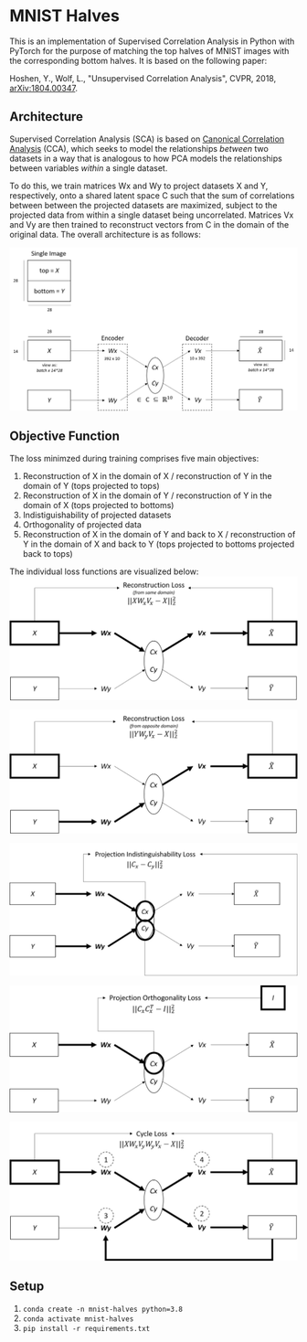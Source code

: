 # MNIST Halves

This is an implementation of Supervised Correlation Analysis in Python with PyTorch for the purpose of matching the top halves of MNIST images with the corresponding bottom halves. It is based on the following paper:

Hoshen, Y.,  Wolf, L.,  "Unsupervised Correlation Analysis", CVPR, 2018, [arXiv:1804.00347](https://arxiv.org/pdf/1804.00347.pdf).

## Architecture

Supervised Correlation Analysis (SCA) is based on [Canonical Correlation Analysis](https://en.wikipedia.org/wiki/Canonical_correlation) (CCA), which seeks to model the relationships *between* two datasets in a way that is analogous to how PCA models the relationships between variables *within* a single dataset. 

To do this, we train matrices Wx and Wy to project datasets X and Y, respectively, onto a shared latent space C such that the sum of correlations between between the projected datasets are maximized, subject to the projected data from within a single dataset being uncorrelated. Matrices Vx and Vy are then trained to reconstruct vectors from C in the domain of the original data. The overall architecture is as follows:

![image](images/architecture.png)

## Objective Function
The loss minimzed during training comprises five main objectives:
1. Reconstruction of X in the domain of X / reconstruction of Y in the domain of Y (tops projected to tops)
2. Reconstruction of X in the domain of Y / reconstruction of Y in the domain of X (tops projected to bottoms)
3. Indistiguishability of projected datasets
4. Orthogonality of projected data 
5. Reconstruction of X in the domain of Y and back to X / reconstruction of Y in the domain of X and back to Y (tops projected to bottoms projected back to tops)

The individual loss functions are visualized below:
![image](images/reconstruction_loss_same.png)

![image](images/reconstruction_loss_opposite.png)

![image](images/indistinguishability_loss.png)

![image](images/orthogonality_loss.png)

![image](images/cycle_loss.png)

## Setup
1. `conda create -n mnist-halves python=3.8`
2. `conda activate mnist-halves` 
3. `pip install -r requirements.txt`
